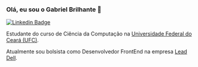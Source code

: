 ### Olá, eu sou o Gabriel Brilhante 👋

[![Linkedin Badge](https://img.shields.io/badge/-LinkedIn-blue?style=flat-square&logo=Linkedin&logoColor=white&link=https://www.linkedin.com/in/gabriel-brilhante-4485b0223/)](https://www.linkedin.com/in/gabriel-brilhante-4485b0223/)

Estudante do curso de Ciência da Computação na <a href="https://www.ufc.br/">Universidade Federal do Ceará (UFC)</a>.

Atualmente sou bolsista como Desenvolvedor FrontEnd na empresa <a href="https://leadfortaleza.com.br">Lead Dell</a>.

<!--

- 🔭 I’m currently working on ...
- 🌱 I’m currently learning ...
- 👯 I’m looking to collaborate on ...
- 🤔 I’m looking for help with ...
- 💬 Ask me about ...
- 📫 How to reach me: ...
- 😄 Pronouns: ...
- ⚡ Fun fact: ...
-->
